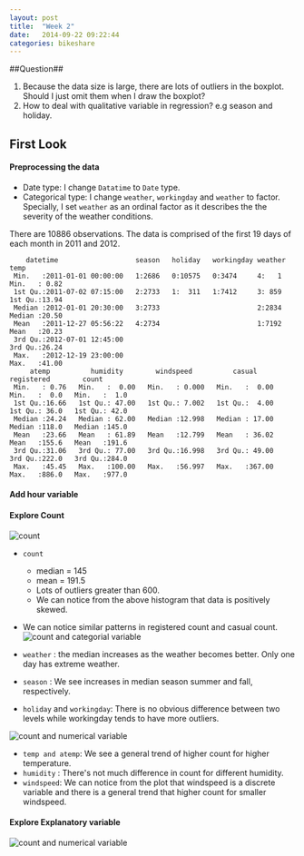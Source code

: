 ```yaml
---
layout: post
title:  "Week 2"
date:   2014-09-22 09:22:44
categories: bikeshare
---
```


##Question##
1. Because the data size is large, there are lots of outliers in the boxplot. Should I just omit them when I draw the boxplot?
2. How to deal with qualitative variable in regression? e.g season and holiday.

## First Look ##
#### Preprocessing the data ####
  * Date type: I change  `Datatime` to `Date` type.
  * Categorical type: I change `weather`, `workingday` and `weather` to factor. Specially, I set `weather` as an ordinal factor as it describes the the severity of the weather conditions.

There are 10886 observations. The data is comprised of the first 19 days of each month in 2011 and 2012.

```
    datetime                   season   holiday   workingday weather       temp
 Min.   :2011-01-01 00:00:00   1:2686   0:10575   0:3474     4:   1   Min.   : 0.82  
 1st Qu.:2011-07-02 07:15:00   2:2733   1:  311   1:7412     3: 859   1st Qu.:13.94  
 Median :2012-01-01 20:30:00   3:2733                        2:2834   Median :20.50  
 Mean   :2011-12-27 05:56:22   4:2734                        1:7192   Mean   :20.23  
 3rd Qu.:2012-07-01 12:45:00                                          3rd Qu.:26.24  
 Max.   :2012-12-19 23:00:00                                          Max.   :41.00  
     atemp          humidity        windspeed          casual         registered        count
 Min.   : 0.76   Min.   :  0.00   Min.   : 0.000   Min.   :  0.00   Min.   :  0.0   Min.   :  1.0  
 1st Qu.:16.66   1st Qu.: 47.00   1st Qu.: 7.002   1st Qu.:  4.00   1st Qu.: 36.0   1st Qu.: 42.0  
 Median :24.24   Median : 62.00   Median :12.998   Median : 17.00   Median :118.0   Median :145.0  
 Mean   :23.66   Mean   : 61.89   Mean   :12.799   Mean   : 36.02   Mean   :155.6   Mean   :191.6  
 3rd Qu.:31.06   3rd Qu.: 77.00   3rd Qu.:16.998   3rd Qu.: 49.00   3rd Qu.:222.0   3rd Qu.:284.0  
 Max.   :45.45   Max.   :100.00   Max.   :56.997   Max.   :367.00   Max.   :886.0   Max.   :977.0
```
#### Add hour variable ####


#### Explore Count ####
![count](https://docs.google.com/uc?export=view&id=0B47woKFE0zXeLUszYkFpaGM4WGc)

* `count`
  *  median = 145
  *  mean = 191.5
  *  Lots of outliers greater than 600.
  *  We can notice from the above histogram that data is positively skewed.
* We can notice similar patterns in registered count and casual count.
![count and categorial variable](https://docs.google.com/uc?export=view&id=0B47woKFE0zXeYUt3R0hIVE55Rk0)

* `weather` : the median increases as the weather becomes better. Only one day has extreme weather.
* `season` : We see increases in median season summer and fall, respectively.
* `holiday` and `workingday`: There is no obvious difference between two levels while workingday tends to have more outliers.

![count and numerical variable](https://docs.google.com/uc?export=view&id=0B47woKFE0zXeM3FMYlF4V2NIbkU)

* `temp and atemp`: We see a general trend of higher count for higher temperature.
* `humidity` : There's not much difference in count for different humidity.
* `windspeed`: We can notice from the plot that windspeed is a discrete variable and there is a general trend that higher count for smaller windspeed.

#### Explore Explanatory variable ####
![count and numerical variable](https://docs.google.com/uc?export=view&id=0B47woKFE0zXeU09hWjZRek1nWnc)
